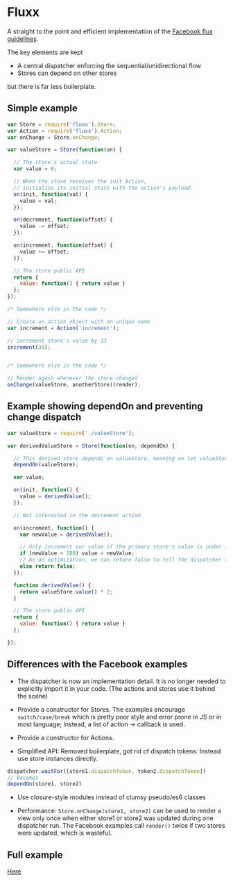 
# Fluxx

A straight to the point and efficient implementation of the [Facebook flux guidelines](http://facebook.github.io/flux/docs/overview.html).

The key elements are kept
- A central dispatcher enforcing the sequential/unidirectional flow
- Stores can depend on other stores

but there is far less boilerplate.


## Simple example

```javascript
var Store = require('fluxx').Store;
var Action = require('fluxx').Action;
var onChange = Store.onChange;

var valueStore = Store(function(on) {

  // The store's actual state
  var value = 0;

  // When the store receives the init Action,
  // initialize its initial state with the action's payload.
  on(init, function(val) {
    value = val;
  });

  on(decrement, function(offset) {
    value -= offset;
  });

  on(increment, function(offset) {
    value += offset;
  });

  // The store public API
  return {
    value: function() { return value }
  };
});

/* Somewhere else in the code */

// Create an action object with an unique name
var increment = Action('increment');

// increment store's value by 33
increment(33);


/* Somewhere else in the code */

// Render again whenever the store changed
onChange(valueStore, anotherStore)(render);

```

## Example showing dependOn and preventing change dispatch

```javascript
var valueStore = require('./valueStore');

var derivedValueStore = Store(function(on, dependOn) {

  // This derived store depends on valueStore, meaning we let valueStore update itself first.
  dependOn(valueStore);

  var value;

  on(init, function() {
    value = derivedValue();
  });

  // Not interested in the decrement action

  on(increment, function() {
    var newValue = derivedValue();

    // Only increment our value if the primary store's value is under 100.
    if (newValue < 100) value = newValue;
    // As an optimization, we can return false to tell the dispatcher this store's state didn't actually change.
    else return false;
  });

  function derivedValue() {
    return valueStore.value() * 2;
  }

  // The store public API
  return {
    value: function() { return value }
  };

});

```


## Differences with the Facebook examples

- The dispatcher is now an implementation detail. It is no longer needed to explicitly import it in your code. (The actions and stores use it behind the scene)

- Provide a constructor for Stores. The examples encourage `switch/case/break` which is pretty poor style and error prone in JS or in most language; Instead, a list of action -> callback is used.

- Provide a constructor for Actions.

- Simplified API: Removed boilerplate, got rid of dispatch tokens: Instead use store instances directly.

```javascript
dispatcher.waitFor([store1.dispatchToken, token2.dispatchToken])
// Becomes
dependOn(store1, store2)
```

- Use closure-style modules instead of clumsy pseudo/es6 classes

- Performance: `Store.onChange(store1, store2)` can be used to render a view only once when either store1 or store2 was updated during one dispatcher run. The Facebook examples call `render()` twice if two stores were updated, which is wasteful.

## Full example

[Here](example/src)
